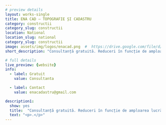 ```yaml
---
# preview details
layout: works-single
title: ENA CAD – TOPOGRAFIE ȘI CADASTRU
category: constructii
category_slug: constructii
location: National
location_slug: national
category_slug: constructii
image: assets/img/logos/enacad.png  #  https://drive.google.com/file/d/1231v-jogNLSiLicgK-3OKANloV7Kde2l/view?usp=share_link
short_description: "Consultanță gratuită. Reduceri în funcție de amploarea lucrării"

# full details
live_preview: {website}
info:
  - label: Gratuit
    value: Consultanta

  - label: Contact
    value: enacadastru@gmail.com

description1:
  show: yes
  title:  "Consultanță gratuită. Reduceri în funcție de amploarea lucrării"
  text: "<p>.</p>"
---
```


